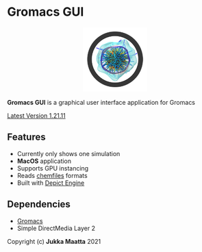 # Gromacs GUI

<p align="center">
    <img src="./docs/icon.png" alt="GromacsGUI" width="150"/>
</p>

**Gromacs GUI** is a graphical user interface application for Gromacs

[Latest Version 1.21.11](https://github.com/jsmaatta/GromacsGUI)

Features
--------
- Currently only shows one simulation
- **MacOS** application
- Supports GPU instancing
- Reads [chemfiles](https://github.com/chemfiles/chemfiles) formats
- Built with [Depict Engine](https://github.com/jsmaatta/Depict)


Dependencies
------------
- [Gromacs](http://www.gromacs.org/)
- Simple DirectMedia Layer 2

Copyright (c) **Jukka Maatta** 2021
